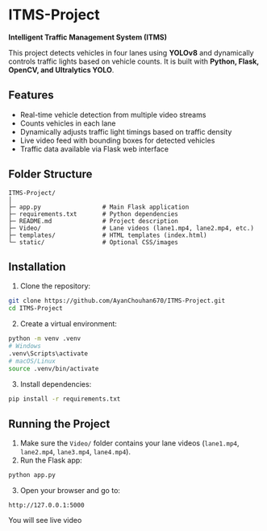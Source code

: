 # ITMS-Project

**Intelligent Traffic Management System (ITMS)**

This project detects vehicles in four lanes using **YOLOv8** and dynamically controls traffic lights based on vehicle counts. It is built with **Python, Flask, OpenCV, and Ultralytics YOLO**.

## Features
- Real-time vehicle detection from multiple video streams
- Counts vehicles in each lane
- Dynamically adjusts traffic light timings based on traffic density
- Live video feed with bounding boxes for detected vehicles
- Traffic data available via Flask web interface

## Folder Structure
```
ITMS-Project/
│
├─ app.py                 # Main Flask application
├─ requirements.txt       # Python dependencies
├─ README.md              # Project description
├─ Video/                 # Lane videos (lane1.mp4, lane2.mp4, etc.)
├─ templates/             # HTML templates (index.html)
└─ static/                # Optional CSS/images
```

## Installation
1. Clone the repository:
```bash
git clone https://github.com/AyanChouhan670/ITMS-Project.git
cd ITMS-Project
```

2. Create a virtual environment:
```bash
python -m venv .venv
# Windows
.venv\Scripts\activate
# macOS/Linux
source .venv/bin/activate
```

3. Install dependencies:
```bash
pip install -r requirements.txt
```

## Running the Project
1. Make sure the `Video/` folder contains your lane videos (`lane1.mp4`, `lane2.mp4`, `lane3.mp4`, `lane4.mp4`).  
2. Run the Flask app:
```bash
python app.py
```

3. Open your browser and go to:
```
http://127.0.0.1:5000
```

You will see live video
